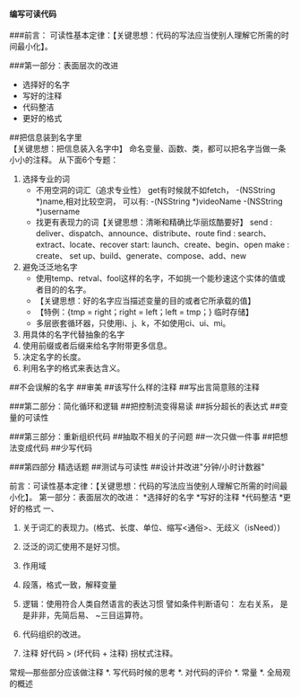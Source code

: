 #### 编写可读代码

###前言：
可读性基本定律：【关键思想：代码的写法应当使别人理解它所需的时间最小化】。

###第一部分：表面层次的改进
*  选择好的名字
* 	写好的注释
* 	代码整洁
* 	更好的格式

##把信息装到名字里  
【关键思想：把信息装入名字中】
命名变量、函数、类，都可以把名字当做一条小小的注释。
从下面6个专题：
1. 选择专业的词
    * 不用空洞的词汇（追求专业性）
        get有时候就不如fetch，
        -(NSString *)name,相对比较空洞，
        可以有:
        -(NSString *)videoName
        -(NSString *)username
    * 找更有表现力的词【关键思想：清晰和精确比华丽炫酷要好】
       send : deliver、dispatch、announce、distribute、route
       find : search、extract、locate、recover
       start: launch、create、begin、open
       make : create、 set up、build、generate、compose、add、new
2. 避免泛泛地名字
    * 使用temp、retval、fool这样的名字，不如挑一个能秒速这个实体的值或者目的的名字。
    * 【关键思想：好的名字应当描述变量的目的或者它所承载的值】
    * 【特例：{tmp = right；right = left；left = tmp；} 临时存储】
    * 多层嵌套循环器，只使用i、j、k，不如使用ci、ui、mi。
3. 用具体的名字代替抽象的名字
4. 使用前缀或者后缀来给名字附带更多信息。
5. 决定名字的长度。
6. 利用名字的格式来表达含义。

##不会误解的名字
##审美
##该写什么样的注释
##写出言简意赅的注释

###第二部分：简化循环和逻辑
##把控制流变得易读
##拆分超长的表达式
##变量的可读性

###第三部分：重新组织代码
##抽取不相关的子问题
##一次只做一件事
##把想法变成代码
##少写代码

###第四部分 精选话题
##测试与可读性
##设计并改进"分钟/小时计数器"

前言：可读性基本定律：【关键思想：代码的写法应当使别人理解它所需的时间最小化】。
第一部分：表面层次的改进：
		*选择好的名字
		*写好的注释
		*代码整洁
		*更好的格式
一、


1. 关于词汇的表现力。(格式、长度、单位、缩写<通俗>、无歧义（isNeed）)
2. 泛泛的词汇使用不是好习惯。
3. 作用域
4. 段落，格式一致，解释变量
5. 逻辑：使用符合人类自然语言的表达习惯
	譬如条件判断语句： 左右关系， 是是非非，先简后易、 ~三目运算符。
6. 代码组织的改进。


5. 注释
 好代码 > (坏代码 + 注释)
 拐杖式注释。

常规—那些部分应该做注释
*. 写代码时候的思考
*. 对代码的评价
*. 常量
*. 全局观的概述

